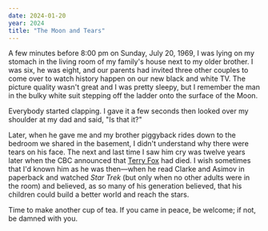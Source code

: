```yaml
---
date: 2024-01-20
year: 2024
title: "The Moon and Tears"
---
```


A few minutes before 8:00 pm on Sunday, July 20, 1969,
I was lying on my stomach in the living room of my family's house next to my older brother.
I was six, he was eight,
and our parents had invited three other couples to come over
to watch history happen on our new black and white TV.
The picture quality wasn't great and I was pretty sleepy,
but I remember the man in the bulky white suit stepping off the ladder
onto the surface of the Moon.

Everybody started clapping.
I gave it a few seconds
then looked over my shoulder at my dad and said,
"Is that it?"

Later,
when he gave me and my brother piggyback rides down to the bedroom we shared in the basement,
I didn't understand why there were tears on his face.
The next and last time I saw him cry was twelve years later
when the CBC announced that [Terry Fox](https://en.wikipedia.org/wiki/Terry_Fox) had died.
I wish sometimes that I'd known him as he was then—when he read Clarke and Asimov in paperback
and watched *Star Trek* (but only when no other adults were in the room)
and believed,
as so many of his generation believed,
that his children could build a better world and reach the stars.

Time to make another cup of tea.
If you came in peace, be welcome;
if not,
be damned with you.
